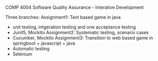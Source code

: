 COMP 4004 Software Quality Assurance - Interative Development

Three branches:
Assignment1: Text based game in java
  - unit testing, intgeration testing and one acceptance testing
  - Junit5, Mockito
Assignment2: Systematic testing, scenario cases
  - Cucumber, Mockito
Assignment3: Transition to web based game in springboot + javascript + java
  - Automatic testing
  - Selenium

